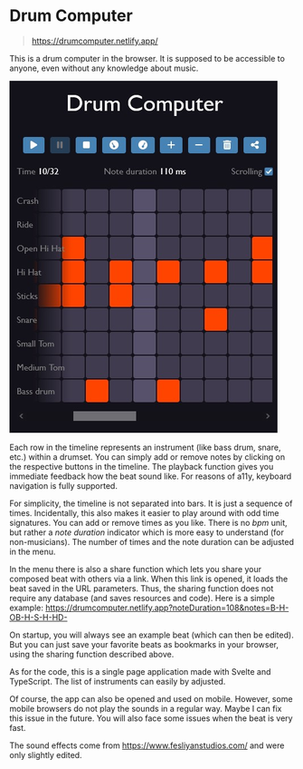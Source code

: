 # Drum Computer

> https://drumcomputer.netlify.app/

This is a drum computer in the browser. It is supposed to be accessible to anyone, even without any knowledge about music.

![Screenshot](screenshot-drumcomputer.jpg)

Each row in the timeline represents an instrument (like bass drum, snare, etc.) within a drumset. You can simply add or remove notes by clicking on the respective buttons in the timeline. The playback function gives you immediate feedback how the beat sound like. For reasons of a11y, keyboard navigation is fully supported.

For simplicity, the timeline is not separated into bars. It is just a sequence of times. Incidentally, this also makes it easier to play around with odd time signatures. You can add or remove times as you like. There is no _bpm_ unit, but rather a _note duration_ indicator which is more easy to understand (for non-musicians). The number of times and the note duration can be adjusted in the menu.

In the menu there is also a share function which lets you share your composed beat with others via a link. When this link is opened, it loads the beat saved in the URL parameters. Thus, the sharing function does not require any database (and saves resources and code). Here is a simple example: https://drumcomputer.netlify.app?noteDuration=108&notes=B-H-OB-H-S-H-HD-

On startup, you will always see an example beat (which can then be edited). But you can just save your favorite beats as bookmarks in your browser, using the sharing function described above.

As for the code, this is a single page application made with Svelte and TypeScript. The list of instruments can easily by adjusted.

Of course, the app can also be opened and used on mobile. However, some mobile browsers do not play the sounds in a regular way. Maybe I can fix this issue in the future. You will also face some issues when the beat is very fast.

The sound effects come from https://www.fesliyanstudios.com/ and were only slightly edited.
